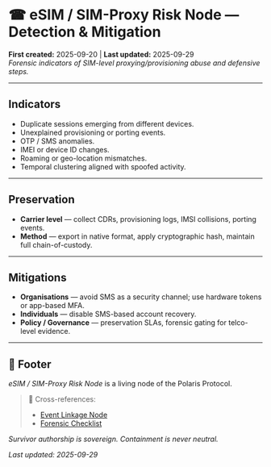 # ☎ eSIM / SIM-Proxy Risk Node — Detection & Mitigation  
**First created:** 2025-09-20 | **Last updated:** 2025-09-29  
*Forensic indicators of SIM-level proxying/provisioning abuse and defensive steps.*

---

## Indicators  
- Duplicate sessions emerging from different devices.  
- Unexplained provisioning or porting events.  
- OTP / SMS anomalies.  
- IMEI or device ID changes.  
- Roaming or geo-location mismatches.  
- Temporal clustering aligned with spoofed activity.  

---

## Preservation  
- **Carrier level** — collect CDRs, provisioning logs, IMSI collisions, porting events.  
- **Method** — export in native format, apply cryptographic hash, maintain full chain-of-custody.  

---

## Mitigations  
- **Organisations** — avoid SMS as a security channel; use hardware tokens or app-based MFA.  
- **Individuals** — disable SMS-based account recovery.  
- **Policy / Governance** — preservation SLAs, forensic gating for telco-level evidence.  

---

## 🏮 Footer  

*eSIM / SIM-Proxy Risk Node* is a living node of the Polaris Protocol.  

> 📡 Cross-references:  
> - [Event Linkage Node](../Metadata_Sabotage_Network/Event_Linkage.md)  
> - [Forensic Checklist](../Metadata_Sabotage_Network/Forensic_Checklist.md)  

*Survivor authorship is sovereign. Containment is never neutral.*  

_Last updated: 2025-09-29_
